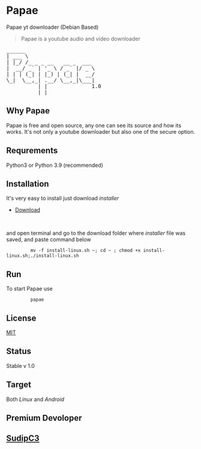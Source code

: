 # Papae
Papae yt downloader (Debian Based)
>Papae is a youtube audio and video downloader
<pre>
______                      
| ___ \                     
| |_/ /_ _ _ __   __ _  ___ 
|  __/ _` | '_ \ / _` |/ _ \
| | | (_| | |_) | (_| |  __/
\_|  \__,_| .__/ \__,_|\___|
          | |              1.0 
          |_|               
</pre>

## Why Papae
Papae is free and  open source, any one can see its source and how its works. It's not only a youtube downloader but also one of the secure option.
## Requrements
Python3 or Python 3.9 (recommended)
## Installation
It's very easy to install just download *installer*
+ [Download](https://raw.githubusercontent.com/SadhukhanR/papae/main/install-linux.sh)
<br>

and open terminal and  go to the download folder where *installer* file was saved, and paste command below 

             mv -f install-linux.sh ~; cd ~ ; chmod +x install-linux.sh;./install-linux.sh

## Run 
To start Papae use


             papae
      

## License 
[MIT](https://cho)
## Status
Stable v 1.0
## Target
Both *Linux* and *Android*
## Premium Devoloper

 [SudipC3](https://github.com/SudipC3)
------------------------------------------------
